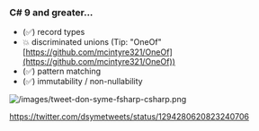 ### C# 9 and greater...

- (✅) record types
- 💥 discriminated unions (Tip: "OneOf" [https://github.com/mcintyre321/OneOf](https://github.com/mcintyre321/OneOf))
- (✅) pattern matching
- (✅) immutability / non-nullability

![/images/tweet-don-syme-fsharp-csharp.png](/images/tweet-don-syme-fsharp-csharp.png)

https://twitter.com/dsymetweets/status/1294280620823240706
